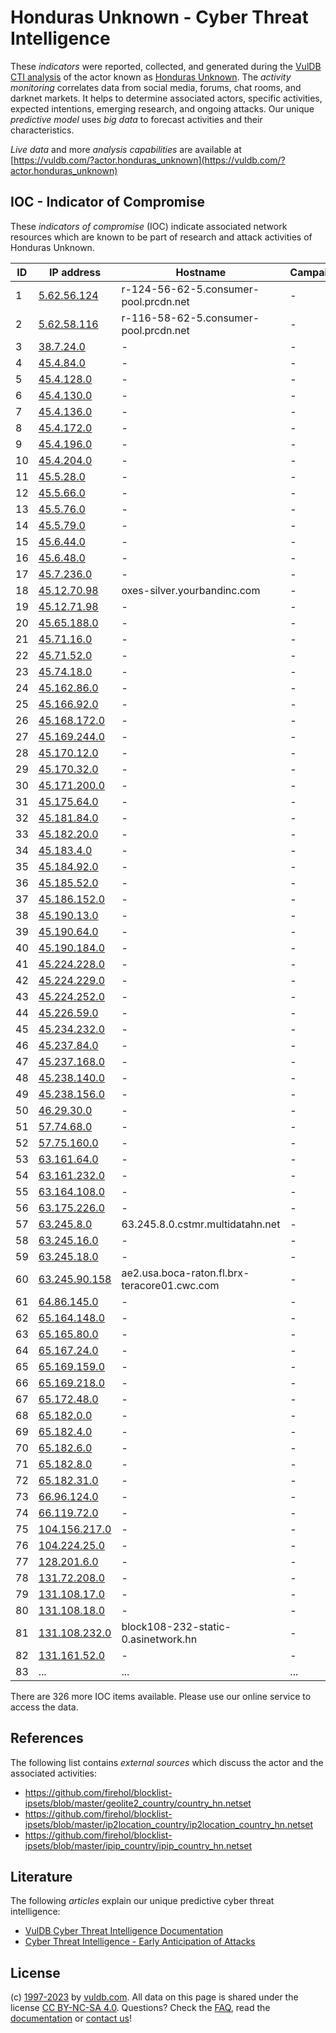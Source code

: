 # Honduras Unknown - Cyber Threat Intelligence

These _indicators_ were reported, collected, and generated during the [VulDB CTI analysis](https://vuldb.com/?kb.cti) of the actor known as [Honduras Unknown](https://vuldb.com/?actor.honduras_unknown). The _activity monitoring_ correlates data from social media, forums, chat rooms, and darknet markets. It helps to determine associated actors, specific activities, expected intentions, emerging research, and ongoing attacks. Our unique _predictive model_ uses _big data_ to forecast activities and their characteristics.

_Live data_ and more _analysis capabilities_ are available at [https://vuldb.com/?actor.honduras_unknown](https://vuldb.com/?actor.honduras_unknown)

## IOC - Indicator of Compromise

These _indicators of compromise_ (IOC) indicate associated network resources which are known to be part of research and attack activities of Honduras Unknown.

ID | IP address | Hostname | Campaign | Confidence
-- | ---------- | -------- | -------- | ----------
1 | [5.62.56.124](https://vuldb.com/?ip.5.62.56.124) | r-124-56-62-5.consumer-pool.prcdn.net | - | High
2 | [5.62.58.116](https://vuldb.com/?ip.5.62.58.116) | r-116-58-62-5.consumer-pool.prcdn.net | - | High
3 | [38.7.24.0](https://vuldb.com/?ip.38.7.24.0) | - | - | High
4 | [45.4.84.0](https://vuldb.com/?ip.45.4.84.0) | - | - | High
5 | [45.4.128.0](https://vuldb.com/?ip.45.4.128.0) | - | - | High
6 | [45.4.130.0](https://vuldb.com/?ip.45.4.130.0) | - | - | High
7 | [45.4.136.0](https://vuldb.com/?ip.45.4.136.0) | - | - | High
8 | [45.4.172.0](https://vuldb.com/?ip.45.4.172.0) | - | - | High
9 | [45.4.196.0](https://vuldb.com/?ip.45.4.196.0) | - | - | High
10 | [45.4.204.0](https://vuldb.com/?ip.45.4.204.0) | - | - | High
11 | [45.5.28.0](https://vuldb.com/?ip.45.5.28.0) | - | - | High
12 | [45.5.66.0](https://vuldb.com/?ip.45.5.66.0) | - | - | High
13 | [45.5.76.0](https://vuldb.com/?ip.45.5.76.0) | - | - | High
14 | [45.5.79.0](https://vuldb.com/?ip.45.5.79.0) | - | - | High
15 | [45.6.44.0](https://vuldb.com/?ip.45.6.44.0) | - | - | High
16 | [45.6.48.0](https://vuldb.com/?ip.45.6.48.0) | - | - | High
17 | [45.7.236.0](https://vuldb.com/?ip.45.7.236.0) | - | - | High
18 | [45.12.70.98](https://vuldb.com/?ip.45.12.70.98) | oxes-silver.yourbandinc.com | - | High
19 | [45.12.71.98](https://vuldb.com/?ip.45.12.71.98) | - | - | High
20 | [45.65.188.0](https://vuldb.com/?ip.45.65.188.0) | - | - | High
21 | [45.71.16.0](https://vuldb.com/?ip.45.71.16.0) | - | - | High
22 | [45.71.52.0](https://vuldb.com/?ip.45.71.52.0) | - | - | High
23 | [45.74.18.0](https://vuldb.com/?ip.45.74.18.0) | - | - | High
24 | [45.162.86.0](https://vuldb.com/?ip.45.162.86.0) | - | - | High
25 | [45.166.92.0](https://vuldb.com/?ip.45.166.92.0) | - | - | High
26 | [45.168.172.0](https://vuldb.com/?ip.45.168.172.0) | - | - | High
27 | [45.169.244.0](https://vuldb.com/?ip.45.169.244.0) | - | - | High
28 | [45.170.12.0](https://vuldb.com/?ip.45.170.12.0) | - | - | High
29 | [45.170.32.0](https://vuldb.com/?ip.45.170.32.0) | - | - | High
30 | [45.171.200.0](https://vuldb.com/?ip.45.171.200.0) | - | - | High
31 | [45.175.64.0](https://vuldb.com/?ip.45.175.64.0) | - | - | High
32 | [45.181.84.0](https://vuldb.com/?ip.45.181.84.0) | - | - | High
33 | [45.182.20.0](https://vuldb.com/?ip.45.182.20.0) | - | - | High
34 | [45.183.4.0](https://vuldb.com/?ip.45.183.4.0) | - | - | High
35 | [45.184.92.0](https://vuldb.com/?ip.45.184.92.0) | - | - | High
36 | [45.185.52.0](https://vuldb.com/?ip.45.185.52.0) | - | - | High
37 | [45.186.152.0](https://vuldb.com/?ip.45.186.152.0) | - | - | High
38 | [45.190.13.0](https://vuldb.com/?ip.45.190.13.0) | - | - | High
39 | [45.190.64.0](https://vuldb.com/?ip.45.190.64.0) | - | - | High
40 | [45.190.184.0](https://vuldb.com/?ip.45.190.184.0) | - | - | High
41 | [45.224.228.0](https://vuldb.com/?ip.45.224.228.0) | - | - | High
42 | [45.224.229.0](https://vuldb.com/?ip.45.224.229.0) | - | - | High
43 | [45.224.252.0](https://vuldb.com/?ip.45.224.252.0) | - | - | High
44 | [45.226.59.0](https://vuldb.com/?ip.45.226.59.0) | - | - | High
45 | [45.234.232.0](https://vuldb.com/?ip.45.234.232.0) | - | - | High
46 | [45.237.84.0](https://vuldb.com/?ip.45.237.84.0) | - | - | High
47 | [45.237.168.0](https://vuldb.com/?ip.45.237.168.0) | - | - | High
48 | [45.238.140.0](https://vuldb.com/?ip.45.238.140.0) | - | - | High
49 | [45.238.156.0](https://vuldb.com/?ip.45.238.156.0) | - | - | High
50 | [46.29.30.0](https://vuldb.com/?ip.46.29.30.0) | - | - | High
51 | [57.74.68.0](https://vuldb.com/?ip.57.74.68.0) | - | - | High
52 | [57.75.160.0](https://vuldb.com/?ip.57.75.160.0) | - | - | High
53 | [63.161.64.0](https://vuldb.com/?ip.63.161.64.0) | - | - | High
54 | [63.161.232.0](https://vuldb.com/?ip.63.161.232.0) | - | - | High
55 | [63.164.108.0](https://vuldb.com/?ip.63.164.108.0) | - | - | High
56 | [63.175.226.0](https://vuldb.com/?ip.63.175.226.0) | - | - | High
57 | [63.245.8.0](https://vuldb.com/?ip.63.245.8.0) | 63.245.8.0.cstmr.multidatahn.net | - | High
58 | [63.245.16.0](https://vuldb.com/?ip.63.245.16.0) | - | - | High
59 | [63.245.18.0](https://vuldb.com/?ip.63.245.18.0) | - | - | High
60 | [63.245.90.158](https://vuldb.com/?ip.63.245.90.158) | ae2.usa.boca-raton.fl.brx-teracore01.cwc.com | - | High
61 | [64.86.145.0](https://vuldb.com/?ip.64.86.145.0) | - | - | High
62 | [65.164.148.0](https://vuldb.com/?ip.65.164.148.0) | - | - | High
63 | [65.165.80.0](https://vuldb.com/?ip.65.165.80.0) | - | - | High
64 | [65.167.24.0](https://vuldb.com/?ip.65.167.24.0) | - | - | High
65 | [65.169.159.0](https://vuldb.com/?ip.65.169.159.0) | - | - | High
66 | [65.169.218.0](https://vuldb.com/?ip.65.169.218.0) | - | - | High
67 | [65.172.48.0](https://vuldb.com/?ip.65.172.48.0) | - | - | High
68 | [65.182.0.0](https://vuldb.com/?ip.65.182.0.0) | - | - | High
69 | [65.182.4.0](https://vuldb.com/?ip.65.182.4.0) | - | - | High
70 | [65.182.6.0](https://vuldb.com/?ip.65.182.6.0) | - | - | High
71 | [65.182.8.0](https://vuldb.com/?ip.65.182.8.0) | - | - | High
72 | [65.182.31.0](https://vuldb.com/?ip.65.182.31.0) | - | - | High
73 | [66.96.124.0](https://vuldb.com/?ip.66.96.124.0) | - | - | High
74 | [66.119.72.0](https://vuldb.com/?ip.66.119.72.0) | - | - | High
75 | [104.156.217.0](https://vuldb.com/?ip.104.156.217.0) | - | - | High
76 | [104.224.25.0](https://vuldb.com/?ip.104.224.25.0) | - | - | High
77 | [128.201.6.0](https://vuldb.com/?ip.128.201.6.0) | - | - | High
78 | [131.72.208.0](https://vuldb.com/?ip.131.72.208.0) | - | - | High
79 | [131.108.17.0](https://vuldb.com/?ip.131.108.17.0) | - | - | High
80 | [131.108.18.0](https://vuldb.com/?ip.131.108.18.0) | - | - | High
81 | [131.108.232.0](https://vuldb.com/?ip.131.108.232.0) | block108-232-static-0.asinetwork.hn | - | High
82 | [131.161.52.0](https://vuldb.com/?ip.131.161.52.0) | - | - | High
83 | ... | ... | ... | ...

There are 326 more IOC items available. Please use our online service to access the data.

## References

The following list contains _external sources_ which discuss the actor and the associated activities:

* https://github.com/firehol/blocklist-ipsets/blob/master/geolite2_country/country_hn.netset
* https://github.com/firehol/blocklist-ipsets/blob/master/ip2location_country/ip2location_country_hn.netset
* https://github.com/firehol/blocklist-ipsets/blob/master/ipip_country/ipip_country_hn.netset

## Literature

The following _articles_ explain our unique predictive cyber threat intelligence:

* [VulDB Cyber Threat Intelligence Documentation](https://vuldb.com/?kb.cti)
* [Cyber Threat Intelligence - Early Anticipation of Attacks](https://www.scip.ch/en/?labs.20201022)

## License

(c) [1997-2023](https://vuldb.com/?kb.changelog) by [vuldb.com](https://vuldb.com/?kb.about). All data on this page is shared under the license [CC BY-NC-SA 4.0](https://creativecommons.org/licenses/by-nc-sa/4.0/). Questions? Check the [FAQ](https://vuldb.com/?kb.faq), read the [documentation](https://vuldb.com/?kb) or [contact us](https://vuldb.com/?contact)!
